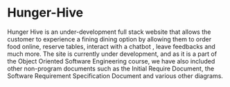 # Hunger-Hive
Hunger Hive is an under-development full stack website that allows the customer to experience a fining dining option by allowing them to order food online, reserve tables, interact with a chatbot , leave feedbacks and much more.
The site is currently under development, and as it is a part of the Object Oriented Software Engineering course, we have also included other non-program documents such as the Initial Require Document, the Software Requirement Specification Document and various other diagrams.
